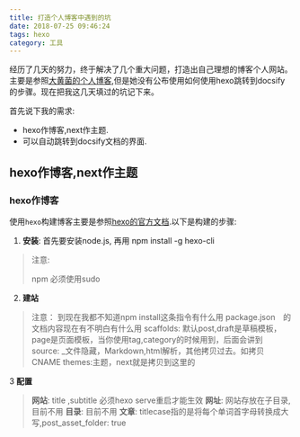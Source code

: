 ```yaml
---
title: 打造个人博客中遇到的坑
date: 2018-07-25 09:46:24
tags: hexo
category: 工具
---
```


经历了几天的努力，终于解决了几个重大问题，打造出自己理想的博客个人网站。主要是参照[大黄菌的个人博客](http://kyonhuang.top/),但是她没有公布使用如何使用hexo跳转到docsify的步骤。现在把我这几天填过的坑记下来。

首先说下我的需求:

* hexo作博客,next作主题.
* 可以自动跳转到docsify文档的界面.

## hexo作博客,next作主题

### hexo作博客
使用`hexo`构建博客主要是参照[hexo的官方文档](https://hexo.io/zh-cn/index.html).以下是构建的步骤:

1. **安装**: 首先要安装node.js, 再用 npm install -g hexo-cli
> 注意: 
>
> npm 必须使用sudo

2. **建站** 

> 注意：
> 到现在我都不知道npm install这条指令有什么用
> package.json　的文档内容现在有不明白有什么用
> scaffolds: 默认post,draft是草稿模板，page是页面模板，当你使用tag,category的时候用到，后面会讲到
> source: _文件隐藏，Markdown,html解析，其他拷贝过去。如拷贝CNAME
> themes:主题，next就是拷贝到这里的

3 **配置** 

> **网站**: title ,subtitle  必须hexo serve重启才能生效
> **网址**: 网站存放在子目录,目前不用
> **目录**: 目前不用
> **文章**: titlecase指的是将每个单词首字母转换成大写,post_asset_folder: true
